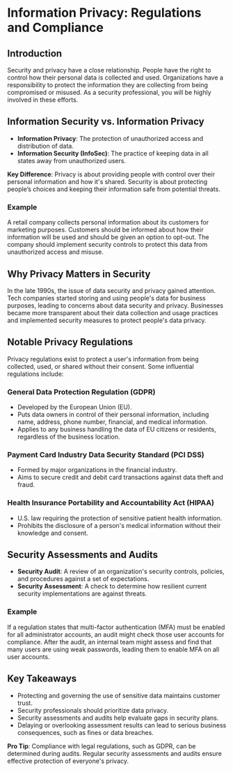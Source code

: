 # Information Privacy: Regulations and Compliance

## Introduction
Security and privacy have a close relationship. People have the right to control how their personal data is collected and used. Organizations have a responsibility to protect the information they are collecting from being compromised or misused. As a security professional, you will be highly involved in these efforts.

## Information Security vs. Information Privacy
- **Information Privacy**: The protection of unauthorized access and distribution of data.
- **Information Security (InfoSec)**: The practice of keeping data in all states away from unauthorized users.

**Key Difference**: Privacy is about providing people with control over their personal information and how it's shared. Security is about protecting people’s choices and keeping their information safe from potential threats.

### Example
A retail company collects personal information about its customers for marketing purposes. Customers should be informed about how their information will be used and should be given an option to opt-out. The company should implement security controls to protect this data from unauthorized access and misuse.

## Why Privacy Matters in Security
In the late 1990s, the issue of data security and privacy gained attention. Tech companies started storing and using people's data for business purposes, leading to concerns about data security and privacy. Businesses became more transparent about their data collection and usage practices and implemented security measures to protect people's data privacy.

## Notable Privacy Regulations
Privacy regulations exist to protect a user's information from being collected, used, or shared without their consent. Some influential regulations include:

### General Data Protection Regulation (GDPR)
- Developed by the European Union (EU).
- Puts data owners in control of their personal information, including name, address, phone number, financial, and medical information.
- Applies to any business handling the data of EU citizens or residents, regardless of the business location.

### Payment Card Industry Data Security Standard (PCI DSS)
- Formed by major organizations in the financial industry.
- Aims to secure credit and debit card transactions against data theft and fraud.

### Health Insurance Portability and Accountability Act (HIPAA)
- U.S. law requiring the protection of sensitive patient health information.
- Prohibits the disclosure of a person's medical information without their knowledge and consent.

## Security Assessments and Audits
- **Security Audit**: A review of an organization's security controls, policies, and procedures against a set of expectations.
- **Security Assessment**: A check to determine how resilient current security implementations are against threats.

### Example
If a regulation states that multi-factor authentication (MFA) must be enabled for all administrator accounts, an audit might check those user accounts for compliance. After the audit, an internal team might assess and find that many users are using weak passwords, leading them to enable MFA on all user accounts.

## Key Takeaways
- Protecting and governing the use of sensitive data maintains customer trust.
- Security professionals should prioritize data privacy.
- Security assessments and audits help evaluate gaps in security plans.
- Delaying or overlooking assessment results can lead to serious business consequences, such as fines or data breaches.

**Pro Tip**: Compliance with legal regulations, such as GDPR, can be determined during audits. Regular security assessments and audits ensure effective protection of everyone's privacy.